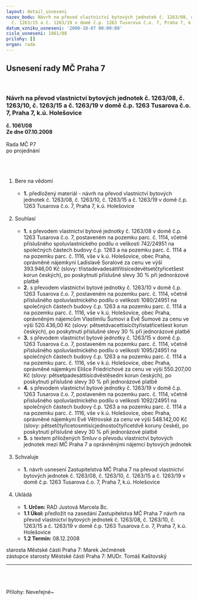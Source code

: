 ```yaml
---
layout: detail_usneseni
nazev_bodu: Návrh na převod vlastnictví bytových jednotek č. 1263/08, č. 1263/10,
  č. 1263/15 a č. 1263/19 v domě č.p. 1263 Tusarova č.o. 7, Praha 7, k.ú. Holešovice
datum_vzniku_usneseni: '2008-10-07 00:00:00'
cislo_usneseni: 1061/08
prilohy: []
organ: rada
---
```

<div id="ucUsn_pList" class="usn">
	<span><h2>Usnesení rady MČ Praha 7 </h2>
<br></span><div class="standBody">
<span><h3>Návrh na převod vlastnictví bytových jednotek č. 1263/08, č. 1263/10, č. 1263/15 a č. 1263/19 v domě č.p. 1263 Tusarova č.o. 7, Praha 7, k.ú. Holešovice</h3></span><div class="center">
		<strong>č. 1061/08</strong><br>
	</div>
<div class="center">
		<strong>Ze dne 07.10.2008</strong><br><br>
	</div>Rada MČ P7<br>po projednání<br><br><br><ol>
<br><li>Bere na vědomí<br><ul>
<br><li>
<strong>1.</strong> předložený materiál - návrh na převod vlastnictví bytových jednotek č. 1263/08, č. 1263/10, č. 1263/15 a č. 1263/19 v domě č.p. 1263 Tusarova č.o. 7, Praha 7, k.ú. Holešovice</li>
</ul>
<br>
</li>
<li>Souhlasí<br><ul>
<br><li>
<strong>1.</strong> s převodem vlastnictví bytové jednotky č. 1263/08 v domě č.p. 1263 Tusarova č.o. 7, postaveném na pozemku parc. č. 1114, včetně příslušného spoluvlastnického podílu o velikosti 742/24951 na společných částech budovy č.p. 1263 a na pozemku parc. č. 1114 a na pozemku parc. č. 1116, vše v k.ú. Holešovice, obec Praha, oprávněné nájemkyni Ladislavě Soralové za cenu ve výši 393.946,00 Kč (slovy: třistadevadesáttřitisícedevětsetčtyřicetšest korun českých), po poskytnutí příslušné slevy 30 % při jednorázové platbě<br>
</li>
<li>
<strong>2.</strong> s převodem vlastnictví bytové jednotky č. 1263/10 v domě č.p. 1263 Tusarova č.o. 7, postaveném na pozemku parc. č. 1114, včetně příslušného spoluvlastnického podílu o velikosti 1080/24951 na společných částech budovy č.p. 1263 a na pozemku parc. č. 1114 a na pozemku parc. č. 1116, vše v k.ú. Holešovice, obec Praha, oprávněným nájemcům Vlastimilu Šumovi a Evě Šumové za cenu ve výši 520.436,00 Kč (slovy: pětsetdvacettisícčtyřistatřicetšest korun českých), po poskytnutí příslušné slevy 30 % při jednorázové platbě<br>
</li>
<li>
<strong>3.</strong> s převodem vlastnictví bytové jednotky č. 1263/15 v domě č.p. 1263 Tusarova č.o. 7, postaveném na pozemku parc. č. 1114, včetně příslušného spoluvlastnického podílu o velikosti 1095/24951 na společných částech budovy č.p. 1263 a na pozemku parc. č. 1114 a na pozemku parc. č. 1116, vše v k.ú. Holešovice, obec Praha, oprávněné nájemkyni Elišce Friedrichové za cenu ve výši 550.207,00 Kč (slovy: pětsetpadesáttisícdvěstěsedm korun českých), po poskytnutí příslušné slevy 30 % při jednorázové platbě<br>
</li>
<li>
<strong>4.</strong> s převodem vlastnictví bytové jednotky č. 1263/19 v domě č.p. 1263 Tusarova č.o. 7, postaveném na pozemku parc. č. 1114, včetně příslušného spoluvlastnického podílu o velikosti 1092/24951 na společných částech budovy č.p. 1263 a na pozemku parc. č. 1114 a na pozemku parc. č. 1116, vše v k.ú. Holešovice, obec Praha, oprávněné nájemkyni Evě Větrovské za cenu ve výši 548.142,00 Kč (slovy: pětsetčtyřicetosmtisícjednostočtyřicetdvě koruny české), po poskytnutí příslušné slevy 30 % při jednorázové platbě<br>
</li>
<li>
<strong>5.</strong> s textem přiložených Smluv o převodu vlastnictví bytových jednotek mezi MČ Praha 7 a oprávněnými nájemci bytových jednotek</li>
</ul>
<br>
</li>
<li>Schvaluje<br><ul>
<br><li>
<strong>1.</strong> návrh usnesení Zastupitelstva MČ Praha 7 na převod vlastnictví bytových jednotek č. 1263/08, č. 1263/10, č. 1263/15 a č. 1263/19 v domě č.p. 1263 Tusarova č.o. 7, Praha 7, k.ú. Holešovice</li>
</ul>
<br>
</li>
<li>Ukládá<br><ul>
<br><li>
<strong>1. Určen: </strong>RAD Justová Marcela Bc.<br>
</li>
<li>
<strong>1.1 Úkol: </strong>předložit na zasedání Zastupitelstva MČ Praha 7 návrh na převod vlastnictví bytových jednotek č. 1263/08, č. 1263/10, č. 1263/15 a č. 1263/19 v domě č.p. 1263 Tusarova č.o. 7, Praha 7, k.ú. Holešovice<br>
</li>
<li>
<strong>1.2 Termín: </strong>08.12.2008</li>
</ul>
</li>
</ol>starosta Městské části Praha 7: Marek Ječmének<br>zástupce starosty Městské části Praha 7: MUDr. Tomáš Kaštovský <br><hr>
<br><br><br>Přílohy: Neveřejné~</div>
</div>